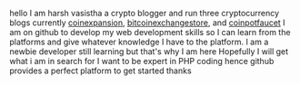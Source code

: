 hello I am harsh vasistha a crypto blogger and run three cryptocurrency blogs currently 
[coinexpansion](https://www.coinexpansion.com),
[bitcoinexchangestore](https://www.bitcoinexchangestore.com/), and
[coinpotfaucet](https://www.coinpotfaucet.online)
I am on github to develop my web development skills so I can learn from the platforms and give whatever knowledge I have to the platform.
I am a newbie developer still learning but that's why I am here Hopefully I will get what i am in search for
I want to be expert in PHP coding hence github provides a perfect platform to get started 
thanks
